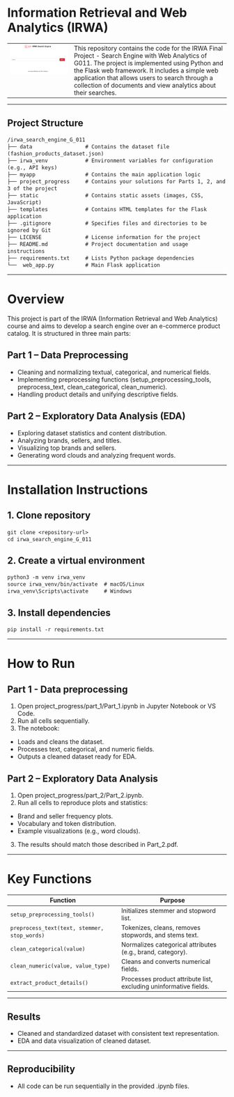 # Information Retrieval and Web Analytics (IRWA) 

<table>
  <tr>
    <td style="vertical-align: top;">
      <img src="static/image.png" alt="Project Logo"/>
    </td>
    <td style="vertical-align: top;">
      This repository contains the code for the IRWA Final Project - Search Engine with Web Analytics of G011.
      The project is implemented using Python and the Flask web framework. It includes a simple web application that allows users to search through a collection of documents and view analytics about their searches.
    </td>
  </tr>
</table>

----
## Project Structure

```
/irwa_search_engine_G_011
├── data                 # Contains the dataset file (fashion_products_dataset.json)
├── irwa_venv            # Environment variables for configuration (e.g., API keys)
├── myapp                # Contains the main application logic
├── project_progress     # Contains your solutions for Parts 1, 2, and 3 of the project
├── static               # Contains static assets (images, CSS, JavaScript)
├── templates            # Contains HTML templates for the Flask application
├── .gitignore           # Specifies files and directories to be ignored by Git
├── LICENSE              # License information for the project
├── README.md            # Project documentation and usage instructions
├── requirements.txt     # Lists Python package dependencies
└──  web_app.py          # Main Flask application
```


----
# Overview
This project is part of the IRWA (Information Retrieval and Web Analytics) course and aims to develop a search engine over an e-commerce product catalog.
It is structured in three main parts:

## Part 1 – Data Preprocessing
- Cleaning and normalizing textual, categorical, and numerical fields.
- Implementing preprocessing functions (setup_preprocessing_tools, preprocess_text, clean_categorical, clean_numeric).
- Handling product details and unifying descriptive fields.

## Part 2 – Exploratory Data Analysis (EDA)

- Exploring dataset statistics and content distribution.
- Analyzing brands, sellers, and titles.
- Visualizing top brands and sellers.
- Generating word clouds and analyzing frequent words.

----
# Installation Instructions

## 1. Clone repository
```
git clone <repository-url>
cd irwa_search_engine_G_011
```

## 2. Create a virtual environment
```
python3 -m venv irwa_venv
source irwa_venv/bin/activate  # macOS/Linux
irwa_venv\Scripts\activate     # Windows
```
## 3. Install dependencies
```
pip install -r requirements.txt
```

----
# How to Run
## Part 1 - Data preprocessing
1. Open project_progress/part_1/Part_1.ipynb in Jupyter Notebook or VS Code.
2. Run all cells sequentially.
3. The notebook:
- Loads and cleans the dataset.
- Processes text, categorical, and numeric fields.
- Outputs a cleaned dataset ready for EDA.

## Part 2 – Exploratory Data Analysis
1. Open project_progress/part_2/Part_2.ipynb.
2. Run all cells to reproduce plots and statistics:
- Brand and seller frequency plots.
- Vocabulary and token distribution.
- Example visualizations (e.g., word clouds).
3. The results should match those described in Part_2.pdf.

----
# Key Functions
| Function                                     | Purpose                                                                             |
| -------------------------------------------- | ----------------------------------------------------------------------------------- |
| `setup_preprocessing_tools()`                | Initializes stemmer and stopword list.                                              |
| `preprocess_text(text, stemmer, stop_words)` | Tokenizes, cleans, removes stopwords, and stems text.                               |
| `clean_categorical(value)`                   | Normalizes categorical attributes (e.g., brand, category).                          |
| `clean_numeric(value, value_type)`           | Cleans and converts numerical fields.                                               |
| `extract_product_details()`                  | Processes product attribute list, excluding uninformative fields.                   |


---- 
## Results 
- Cleaned and standardized dataset with consistent text representation.
- EDA and data visualization of cleaned dataset. 

---- 
## Reproducibility
- All code can be run sequentially in the provided .ipynb files.




